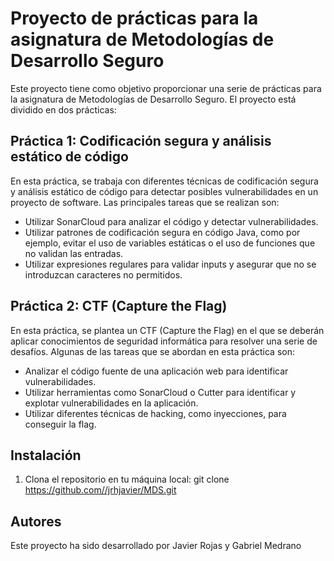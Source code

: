 # Proyecto de prácticas para la asignatura de Metodologías de Desarrollo Seguro

Este proyecto tiene como objetivo proporcionar una serie de prácticas para la asignatura de Metodologías de Desarrollo Seguro. El proyecto está dividido en dos prácticas:

## Práctica 1: Codificación segura y análisis estático de código

En esta práctica, se trabaja con diferentes técnicas de codificación segura y análisis estático de código para detectar posibles vulnerabilidades en un proyecto de software. Las principales tareas que se realizan son:

- Utilizar SonarCloud para analizar el código y detectar vulnerabilidades.
- Utilizar patrones de codificación segura en código Java, como por ejemplo, evitar el uso de variables estáticas o el uso de funciones que no validan las entradas.
- Utilizar expresiones regulares para validar inputs y asegurar que no se introduzcan caracteres no permitidos.

## Práctica 2: CTF (Capture the Flag)

En esta práctica, se plantea un CTF (Capture the Flag) en el que se deberán aplicar conocimientos de seguridad informática para resolver una serie de desafíos. Algunas de las tareas que se abordan en esta práctica son:

- Analizar el código fuente de una aplicación web para identificar vulnerabilidades.
- Utilizar herramientas como SonarCloud o Cutter para identificar y explotar vulnerabilidades en la aplicación.
- Utilizar diferentes técnicas de hacking, como inyecciones, para conseguir la flag.

## Instalación

1. Clona el repositorio en tu máquina local:
git clone https://github.com//jrhjavier/MDS.git

## Autores

Este proyecto ha sido desarrollado por Javier Rojas y Gabriel Medrano
